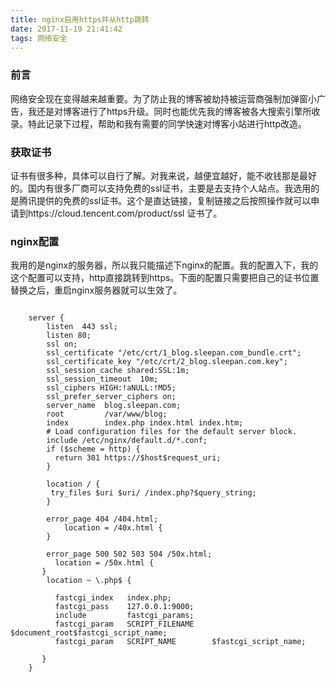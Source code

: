 ```yaml
---
title: nginx启用https并从http跳转
date: 2017-11-19 21:41:42
tags: 网络安全
---
```

### 前言 
网络安全现在变得越来越重要。为了防止我的博客被劫持被运营商强制加弹窗小广告，我还是对博客进行了https升级。同时也能优先我的博客被各大搜索引擎所收录。特此记录下过程，帮助和我有需要的同学快速对博客小站进行http改造。
### 获取证书
证书有很多种，具体可以自行了解。对我来说，越便宜越好，能不收钱那是最好的。国内有很多厂商可以支持免费的ssl证书，主要是去支持个人站点。我选用的是腾讯提供的免费的ssl证书。这个是直达链接，复制链接之后按照操作就可以申请到https://cloud.tencent.com/product/ssl            证书了。
### nginx配置
我用的是nginx的服务器，所以我只能描述下nginx的配置。我的配置入下，我的这个配置可以支持，http直接跳转到https。下面的配置只需要把自己的证书位置替换之后，重启nginx服务器就可以生效了。  

```

    server {
        listen  443 ssl;
        listen 80;
        ssl on;
        ssl_certificate "/etc/crt/1_blog.sleepan.com_bundle.crt";
        ssl_certificate_key "/etc/crt/2_blog.sleepan.com.key";
        ssl_session_cache shared:SSL:1m;
        ssl_session_timeout  10m;
        ssl_ciphers HIGH:!aNULL:!MD5;
        ssl_prefer_server_ciphers on;
        server_name  blog.sleepan.com;
        root         /var/www/blog;
        index        index.php index.html index.htm;
        # Load configuration files for the default server block.
        include /etc/nginx/default.d/*.conf;
        if ($scheme = http) {
          return 301 https://$host$request_uri;
        }

        location / {
         try_files $uri $uri/ /index.php?$query_string;
        }

        error_page 404 /404.html;
            location = /40x.html {
        }

        error_page 500 502 503 504 /50x.html;
          location = /50x.html {
       }
        location ~ \.php$ {

          fastcgi_index   index.php;
          fastcgi_pass    127.0.0.1:9000;
          include         fastcgi_params;
          fastcgi_param   SCRIPT_FILENAME    $document_root$fastcgi_script_name;
          fastcgi_param   SCRIPT_NAME        $fastcgi_script_name;

       }
    }
    
```
